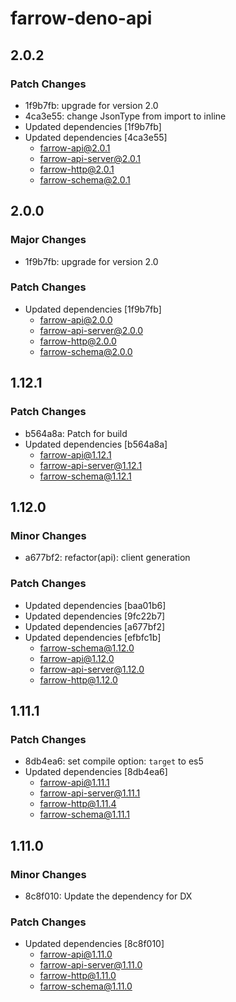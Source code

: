 # farrow-deno-api

## 2.0.2

### Patch Changes

- 1f9b7fb: upgrade for version 2.0
- 4ca3e55: change JsonType from import to inline
- Updated dependencies [1f9b7fb]
- Updated dependencies [4ca3e55]
  - farrow-api@2.0.1
  - farrow-api-server@2.0.1
  - farrow-http@2.0.1
  - farrow-schema@2.0.1

## 2.0.0

### Major Changes

- 1f9b7fb: upgrade for version 2.0

### Patch Changes

- Updated dependencies [1f9b7fb]
  - farrow-api@2.0.0
  - farrow-api-server@2.0.0
  - farrow-http@2.0.0
  - farrow-schema@2.0.0

## 1.12.1

### Patch Changes

- b564a8a: Patch for build
- Updated dependencies [b564a8a]
  - farrow-api@1.12.1
  - farrow-api-server@1.12.1
  - farrow-schema@1.12.1

## 1.12.0

### Minor Changes

- a677bf2: refactor(api): client generation

### Patch Changes

- Updated dependencies [baa01b6]
- Updated dependencies [9fc22b7]
- Updated dependencies [a677bf2]
- Updated dependencies [efbfc1b]
  - farrow-schema@1.12.0
  - farrow-api@1.12.0
  - farrow-api-server@1.12.0
  - farrow-http@1.12.0

## 1.11.1

### Patch Changes

- 8db4ea6: set compile option: `target` to es5
- Updated dependencies [8db4ea6]
  - farrow-api@1.11.1
  - farrow-api-server@1.11.1
  - farrow-http@1.11.4
  - farrow-schema@1.11.1

## 1.11.0

### Minor Changes

- 8c8f010: Update the dependency for DX

### Patch Changes

- Updated dependencies [8c8f010]
  - farrow-api@1.11.0
  - farrow-api-server@1.11.0
  - farrow-http@1.11.0
  - farrow-schema@1.11.0

